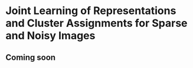 # Joint Learning of Representations and Cluster Assignments for Sparse and Noisy Images
## Coming soon
